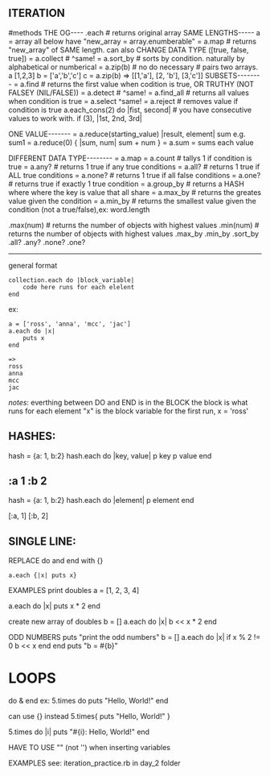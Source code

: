 ITERATION
-----
#methods 
THE OG----
.each # returns original array
SAME LENGTHS-----
a = array
all below have "new_array = array.enumberable"
= a.map # returns "new_array" of SAME length. can also CHANGE DATA TYPE ([true, false, true])
= a.collect # ^same!
= a.sort_by # sorts by condition. naturally by alphabetical or numberical
= a.zip(b) # no do necessary # pairs two arrays. a [1,2,3] b = ['a','b','c'] c = a.zip(b) => [[1,'a'], [2, 'b'], [3,'c']]
SUBSETS--------
= a.find # returns the first value when codition is true, OR TRUTHY (NOT FALSEY (NIL/FALSE))
= a.detect # ^same!
= a.find_all # returns all values when condition is true
= a.select ^same!
= a.reject # removes value if condition is true
a.each_cons(2) do |fist, second| # you have consecutive values to work with. if (3), |1st, 2nd, 3rd|

ONE VALUE-------
= a.reduce(starting_value) |result, element| sum e.g. sum1 = a.reduce(0) { |sum, num| sum + num }
= a.sum = sums each value


DIFFERENT DATA TYPE--------
= a.map 
= a.count # tallys 1 if condition is true
= a.any? # returns 1 true if any true conditions
= a.all? # returns 1 true if ALL true conditions
= a.none? # returns 1 true if all false conditions
= a.one? # returns true if exactly 1 true condition
= a.group_by # returns a HASH where where the key is value that all share
= a.max_by # returns the greates value given the condition
= a.min_by # returns the smallest value given the condition (not a true/false),ex: word.length

.max(num) # returns the number of objects with highest values
.min(num) # returns the number of objects with highest values
.max_by
.min_by
.sort_by
.all?
.any?
.none? 
.one?



-----
general format
```
collection.each do |block_variable|
	code here runs for each elelent
end
```
ex:
```
a = ['ross', 'anna', 'mcc', 'jac']
a.each do |x|
	puts x
end

=>
ross
anna
mcc
jac
```
*notes*: everthing between DO and END is in the BLOCK
the block is what runs for each element
"x" is the block variable
for the first run, x = 'ross'


HASHES:
---------
hash = {a: 1, b:2}
hash.each do |key, value|
	p key
	p value
end

:a
1
:b
2
--
hash = {a: 1, b:2}
hash.each do |element|
	p element
end

[:a, 1]
[:b, 2]



SINGLE LINE:
----------
REPLACE do and end with {}
```
a.each {|x| puts x}
```
EXAMPLES
print doubles
a = [1, 2, 3, 4]

a.each do |x| 
  puts x * 2
end

create new array of doubles
b = []
a.each do |x| 
  b << x * 2
end


ODD NUMBERS
puts "print the odd numbers"
b = []
a.each do |x|
  if x % 2 != 0
    b << x
  end
end
puts "b = #{b}"

LOOPS
======

do & end
ex:
5.times do
  puts "Hello, World!"
end

can use {} instead
5.times{ puts "Hello, World!" }

5.times do |i|
  puts "#{i}: Hello, World!"
end

HAVE TO USE "" (not '') when inserting variables


EXAMPLES
see: iteration_practice.rb in day_2 folder
